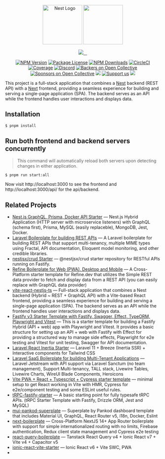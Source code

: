 <p align="center">
<a href="http://nestjs.com/" target="blank"><img src="https://nestjs.com/img/logo-small.svg" width="128" alt="Nest Logo" /></a>
  <a href="https://nextjs.org">
    <picture>
      <source media="(prefers-color-scheme: dark)" srcset="https://assets.vercel.com/image/upload/v1662130559/nextjs/Icon_dark_background.png">
      <img src="https://assets.vercel.com/image/upload/v1662130559/nextjs/Icon_light_background.png" height="128">
    </picture>
  </a>
</p>

<p align="center">
  <a aria-label="Vercel logo" href="https://vercel.com">
    <img src="https://img.shields.io/badge/MADE%20BY%20Vercel-000000.svg?style=for-the-badge&logo=Vercel&labelColor=000">
  </a>
  <a aria-label="NPM version" href="https://www.npmjs.com/package/next">
    <img alt="" src="https://img.shields.io/npm/v/next.svg?style=for-the-badge&labelColor=000000">
  </a>
  <a aria-label="License" href="https://github.com/vercel/next.js/blob/canary/license.md">
    <img alt="" src="https://img.shields.io/npm/l/next.svg?style=for-the-badge&labelColor=000000">
  </a>
  <a aria-label="Join the community on GitHub" href="https://github.com/vercel/next.js/discussions">
    <img alt="" src="https://img.shields.io/badge/Join%20the%20community-blueviolet.svg?style=for-the-badge&logo=Next.js&labelColor=000000&logoWidth=20">
  </a>
</p>


[circleci-image]: https://img.shields.io/circleci/build/github/nestjs/nest/master?token=abc123def456
[circleci-url]: https://circleci.com/gh/nestjs/nest

<p align="center">
<a href="https://www.npmjs.com/~nestjscore" target="_blank"><img src="https://img.shields.io/npm/v/@nestjs/core.svg" alt="NPM Version" /></a>
<a href="https://www.npmjs.com/~nestjscore" target="_blank"><img src="https://img.shields.io/npm/l/@nestjs/core.svg" alt="Package License" /></a>
<a href="https://www.npmjs.com/~nestjscore" target="_blank"><img src="https://img.shields.io/npm/dm/@nestjs/common.svg" alt="NPM Downloads" /></a>
<a href="https://circleci.com/gh/nestjs/nest" target="_blank"><img src="https://img.shields.io/circleci/build/github/nestjs/nest/master" alt="CircleCI" /></a>
<a href="https://coveralls.io/github/nestjs/nest?branch=master" target="_blank"><img src="https://coveralls.io/repos/github/nestjs/nest/badge.svg?branch=master#9" alt="Coverage" /></a>
<a href="https://discord.gg/G7Qnnhy" target="_blank"><img src="https://img.shields.io/badge/discord-online-brightgreen.svg" alt="Discord"/></a>
<a href="https://opencollective.com/nest#backer" target="_blank"><img src="https://opencollective.com/nest/backers/badge.svg" alt="Backers on Open Collective" /></a>
<a href="https://opencollective.com/nest#sponsor" target="_blank"><img src="https://opencollective.com/nest/sponsors/badge.svg" alt="Sponsors on Open Collective" /></a>
  <a href="https://paypal.me/kamilmysliwiec" target="_blank"><img src="https://img.shields.io/badge/Donate-PayPal-ff3f59.svg"/></a>
    <a href="https://opencollective.com/nest#sponsor"  target="_blank"><img src="https://img.shields.io/badge/Support%20us-Open%20Collective-41B883.svg" alt="Support us"></a>
  <a href="https://twitter.com/nestframework" target="_blank"><img src="https://img.shields.io/twitter/follow/nestframework.svg?style=social&label=Follow"></a>
</p>
  <!--[![Backers on Open Collective](https://opencollective.com/nest/backers/badge.svg)](https://opencollective.com/nest#backer)
  [![Sponsors on Open Collective](https://opencollective.com/nest/sponsors/badge.svg)](https://opencollective.com/nest#sponsor)-->

This project is a full-stack application that combines a [Nest](https://github.com/nestjs/nest) backend (REST API) with a [Next](https://nextjs.org/) frontend, providing a seamless experience for building and serving a single-page application (SPA). The backend serves as an API while the frontend handles user interactions and displays data.

## Installation

```bash
$ pnpm install
```

## Run both frontend and backend servers concurrently

> This command will automatically reload both servers upon detecting changes in either application.

```bash
$ pnpm run start:all
```

Now visit http://localhost:3000 to see the frontend and http://localhost:3000/api/ for the api/backend.

## Related Projects

- [Nest.js GraphQL, Prisma, Docker API Starter](https://github.com/josephgodwinkimani/nestjs-graphql-prisma) — Nest.js Hybrid Application (HTTP server with microservice listeners) with GraphQL (schema first), Prisma, MySQL (easily replaceble), MongoDB, Jest, Docker.
- [Laravel Boilerplate for building REST APIs](https://github.com/josephgodwinkimani/laravel-api-boilerplate) — A Laravel boilerplate for building REST APIs that support multi-tenancy, multiple MIME types using Fractal, API documentation, Eloquent model monitoring, and other credible libraries. 
- [nestjsx/crud Starter](https://github.com/josephgodwinkimani/nestjsx-crud-starter) — @nestjsx/crud starter repository for RESTful APIs running on Fastify.
- [Refine Boilerplate for Web (PWA), Desktop and Mobile](https://github.com/josephgodwinkimani/refine-starter) — A Cross-Platform starter template for Refine.dev that utilizes the Simple REST data provider to fetch and display data from a REST API (you can easily replace with GraphQL data provider)
- [vite-react-nestjs-ts](https://github.com/josephgodwinkimani/vite-react-nestjs-ts) — Full-stack application that combines a Nest backend (Hybrid ~ REST + GraphQL API) with a Vite-based React frontend, providing a seamless experience for building and serving a single-page application (SPA). The backend serves as an API while the frontend handles user interactions and displays data.
- [Fastify v3 Starter Template with Fastify, Swagger, Effect, TypeORM, Playwright and Vitest](https://github.com/josephgodwinkimani/fastify-starters/tree/effect-ts) — This is a starter template for building a Fastify Hybrid (API + web) app with Playwright and Vitest. It provides a basic structure for setting up an API + web with Fastify with Effect for providing a structured way to manage side effects, Playwright for e2e testing and Vitest for unit testing, Swagger for API documentation.
- [Laravel React Inertia Starter](https://github.com/josephgodwinkimani/laravel-inertia-react-starter) — Laravel 11 + Breeze (Inertia SSR) + Interactive components for Tailwind CSS
- [Laravel SaaS Boilerplate for building Multi-Tenant Applications](https://github.com/josephgodwinkimani/laravel-multi-tenant-saas-boilerplate) — Laravel Jetstream with API support via Laravel Sanctum (no team management), Support Multi-tenancy, TALL stack, Livewire Tables, Livewire Charts, WireUI Blade Components, Heroicons
- [Vite PWA + React + Typescript + Cypress starter template](https://github.com/josephgodwinkimani/vite-react-pwa-cypress) — minimal setup to get React working in Vite with HMR, Cypress for e2e/component testing and some ESLint useful rules.
- [tRPC-fastify-starter](https://github.com/josephgodwinkimani/tRPC-fastify-starter) — A basic starting point for fully typesafe tRPC APIs. (tRPC Starter Template with Fastify, Drizzle ORM, Jest and MySQL)
- [mui-pankod-superplate](https://github.com/josephgodwinkimani/mui-pankod-superplate) — Superplate by Pankod dashboard template that includes Material UI, GraphQL, React Router v5, i18n, Docker, Eslint
- [next-boilerplate](https://github.com/josephgodwinkimani/next-boilerplate) — Cross-Platform NextJS 14+ App Router boilerplate with support for simple internationalized routing with no limits, Firebase authentication, Redux client state management and Cypress e2e testing
- [react-query-boilerplate](https://github.com/josephgodwinkimani/react-query-boilerplate) — Tanstack React Query v4 + Ionic React v7 + Vite v4 + Capacitor v5
- [ionic-react-vite-starter](https://github.com/josephgodwinkimani/ionic-react-vite-starter) — Ionic React v6 + Vite SWC, PWA
- 